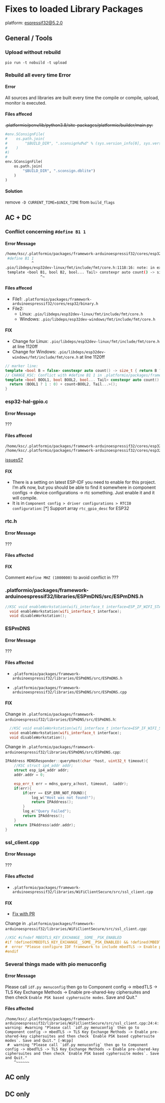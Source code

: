 # Fixes to loaded Library Packages 

platform: espressif32@5.2.0

## General / Tools

### Upload without rebuild

`pio run -t nobuild -t upload`

### Rebuild all every time Error

#### Error

All sources and libraries are built every time the compile or compile, upload, monitor is executed.

#### Files affeced

~~.platformio/penv/lib/python3.8/site-packages/platformio/builder/main.py:~~

```python
#env.SConsignFile(
#    os.path.join(
#        "$BUILD_DIR", ".sconsign%d%d" % (sys.version_info[0], sys.version_info[1])
#    )
#)
#
env.SConsignFile(
    os.path.join(
        "$BUILD_DIR", ".sconsign.dblite")
    )
)
```

#### Solution

remove `-D CURRENT_TIME=$UNIX_TIME` from `build_flags`

## AC + DC

### Conflict concerning `#define B1 1`

#### Error Message

```bash
/home/ksc/.platformio/packages/framework-arduinoespressif32/cores/esp32/binary.h:31:12: error: expected '>' before numeric constant
 #define B1 1
            ^
.pio/libdeps/esp32dev-linux/fmt/include/fmt/core.h:1118:16: note: in expansion of macro 'B1'
 template <bool B1, bool B2, bool... Tail> constexpr auto count() -> size_t {
                ^~
```

#### Files affeced

- File1: `.platformio/packages/framework-arduinoespressif32/cores/esp32/binary.h`
- File2:
  -  Linux: `.pio/libdeps/esp32dev-linux/fmt/include/fmt/core.h`
  - Windows:  `.pio/libdeps/esp32dev-windows/fmt/include/fmt/core.h`

#### FIX

- Change for Linux: `.pio/libdeps/esp32dev-linux/fmt/include/fmt/core.h` at line 1120ff
- Change for Windows: `.pio/libdeps/esp32dev-windows/fmt/include/fmt/core.h` at line 1120ff

```c++
// marker line:
template <bool B = false> constexpr auto count() -> size_t { return B ? 1 : 0; }
// CHANGE_KSC: Conflict with #define B1 1 in .platformio/packages/framework-arduinoespressif32/cores/esp32/binary.h
template <bool BOOL1, bool BOOL2, bool... Tail> constexpr auto count() -> size_t {
  return (BOOL1 ? 1 : 0) + count<BOOL2, Tail...>();
}
```

### esp32-hal-gpio.c

#### Error Message

???

#### Files affeced

```bash
/home/ksc/.platformio/packages/framework-arduinoespressif32/cores/esp32/esp32-hal-gpio.c: In function '__pinMode':
/home/ksc/.platformio/packages/framework-arduinoespressif32/cores/esp32/esp32-hal-gpio.c:102:24: error: 'rtc_gpio_desc' undeclared (first use in this function); did you mean 'rtc_io_desc'?
```

[issues57](https://github.com/maximkulkin/esp32-homekit-camera/issues/57)

#### FIX 

- There is a setting on latest ESP-IDF you need to enable for this project. I’m afk now, but you should be able to find it somewhere in component configs -> device configurations -> rtc something. Just enable it and it will compile.
- It is in `Component config > driver configurations > RTCI0 configuration`: \[*] Support array `rtc_gpio_desc` for ESP32

### rtc.h

#### Error Message

???

#### Files affected

#### FIX

Comment `#define MHZ (1000000)` to avoid conflict in ???

### .platformio/packages/framework-arduinoespressif32/libraries/ESPmDNS/src/ESPmDNS.h

```c++
//KSC void enableWorkstation(wifi_interface_t interface=ESP_IF_WIFI_STA);
  void enableWorkstation(wifi_interface_t interface);
  void disableWorkstation();
```

### ESPmDNS

#### Error Message

???

#### Files affected

- `.platformio/packages/framework-arduinoespressif32/libraries/ESPmDNS/src/ESPmDNS.h`

- `.platformio/packages/framework-arduinoespressif32/libraries/ESPmDNS/src/ESPmDNS.cpp` 

#### FIX

Change in `.platformio/packages/framework-arduinoespressif32/libraries/ESPmDNS/src/ESPmDNS.h`:

```c++
  //KSC void enableWorkstation(wifi_interface_t interface=ESP_IF_WIFI_STA);
  void enableWorkstation(wifi_interface_t interface);
  void disableWorkstation();
```

Change in `.platformio/packages/framework-arduinoespressif32/libraries/ESPmDNS/src/ESPmDNS.cpp`:

```c++
IPAddress MDNSResponder::queryHost(char *host, uint32_t timeout){
    //KSC struct ip4_addr addr;
    struct esp_ip4_addr addr;
    addr.addr = 0;

    esp_err_t err = mdns_query_a(host, timeout,  &addr);
    if(err){
        if(err == ESP_ERR_NOT_FOUND){
            log_w("Host was not found!");
            return IPAddress();
        }
        log_e("Query Failed");
        return IPAddress();
    }
    return IPAddress(addr.addr);
}
```

### ssl_client.cpp

#### Error Message

???

#### Files affected

- `.platformio/packages/framework-arduinoespressif32/libraries/WiFiClientSecure/src/ssl_client.cpp`

#### FIX

- [Fix with PR](https://github.com/gravitech-engineer/AIS_IoT_4G/pull/8)

Change in `.platformio/packages/framework-arduinoespressif32/libraries/WiFiClientSecure/src/ssl_client.cpp`:

```c++
//KSC #ifndef MBEDTLS_KEY_EXCHANGE__SOME__PSK_ENABLED
#if !defined(MBEDTLS_KEY_EXCHANGE__SOME__PSK_ENABLED) && !defined(MBEDTLS_KEY_EXCHANGE_SOME_PSK_ENABLED)
#  error "Please configure IDF framework to include mbedTLS -> Enable pre-shared-key ciphersuites and activate at least one cipher"
#endif
```

### Several things made with pio menuconfig

#### Error Message

Please call `idf.py menuconfig` then go to Component config -> mbedTLS -> TLS Key Exchange Methods -> Enable pre-shared-key ciphersuites and then check `Enable PSK based cyphersuite modes`. Save and Quit."

#### Files affected

```make
/home/ksc/.platformio/packages/framework-arduinoespressif32/libraries/WiFiClientSecure/src/ssl_client.cpp:24:4: warning: #warning "Please call `idf.py menuconfig` then go to Component config -> mbedTLS -> TLS Key Exchange Methods -> Enable pre-shared-key ciphersuites and then check `Enable PSK based cyphersuite modes`. Save and Quit." [-Wcpp]
 #  warning "Please call `idf.py menuconfig` then go to Component config -> mbedTLS -> TLS Key Exchange Methods -> Enable pre-shared-key ciphersuites and then check `Enable PSK based cyphersuite modes`. Save and Quit."
    ^~~~~~~
```

## AC only

## DC only
